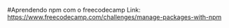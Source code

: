 #Aprendendo npm com o freecodecamp
Link:  https://www.freecodecamp.com/challenges/manage-packages-with-npm

